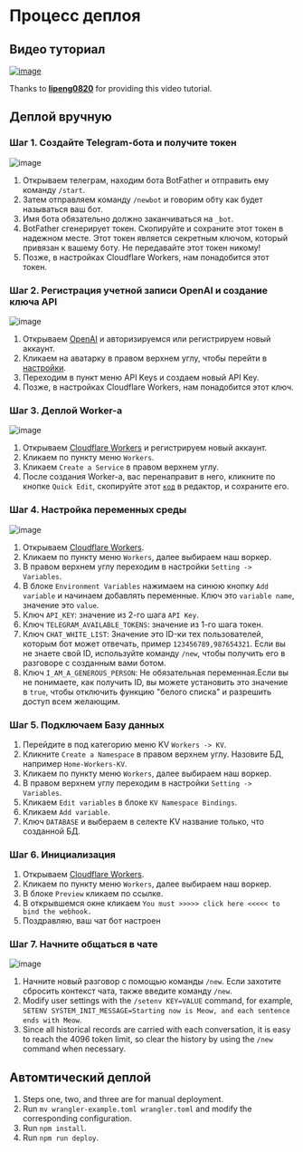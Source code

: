 # Процесс деплоя

## Видео туториал

<a href="https://youtu.be/BvxrZ3WMrLE"><img style="max-width: 600px;" alt="image" src="https://user-images.githubusercontent.com/9513891/223895059-1ffa48c7-8801-4d7b-b9d3-15c857d03225.png"></a>

Thanks to [**lipeng0820**](https://www.youtube.com/@lipeng0820) for providing this video tutorial.

## Деплой вручную

### Шаг 1. Создайте Telegram-бота и получите токен

<img style="max-width: 600px;" alt="image" src="https://user-images.githubusercontent.com/9513891/222916992-b393178e-2c41-4a65-a962-96f776f652bd.png">

1. Открываем телеграм, находим бота BotFather и отправить ему команду `/start`.
2. Затем отправляем команду `/newbot` и говорим обту как будет называться ваш бот.
3. Имя бота обязательно должно заканчиваться на `_bot`.
4. BotFather сгенерирует токен. Скопируйте и сохраните этот токен в надежном месте. Этот токен является секретным ключом, который привязан к вашему боту. Не передавайте этот токен никому!
5. Позже, в настройках Cloudflare Workers, нам понадобится этот токен.

### Шаг 2. Регистрация учетной записи OpenAI и создание ключа API

<img style="max-width: 600px;" alt="image" src="https://user-images.githubusercontent.com/9513891/222917026-dd9bebcb-f4d4-4f8a-a836-5e89d220bbb9.png">

1. Открываем [OpenAI](https://platform.openai.com) и авторизируемся или регистрируем новый аккаунт.
2. Кликаем на аватарку в правом верхнем углу, чтобы перейти в [настройки](https://platform.openai.com/account/api-keys).
3. Переходим в пункт меню API Keys и создаем новый API Key.
4. Позже, в настройках Cloudflare Workers, нам понадобится этот ключ.

### Шаг 3. Деплой Worker-а

<img style="max-width: 600px;" alt="image" src="https://user-images.githubusercontent.com/9513891/222917036-fe70d0e9-3ddf-4c4a-9651-990bb84e4e92.png">

1. Открываем [Cloudflare Workers](https://dash.cloudflare.com/?to=/:account/workers) и регистрируем новый аккаунт.
2. Кликаем по пункту меню `Workers`.
3. Кликаем `Create a Service` в правом верхнем углу.
4. После создания Worker-а, вас перенаправит в него, кликните по кнопке `Quick Edit`, скопируйте этот [`код`](../../../dist/index.js) в редактор, и сохраните его.

### Шаг 4. Настройка переменных среды

<img style="max-width: 600px;" alt="image" src="https://user-images.githubusercontent.com/9513891/222916940-cc4ce79c-f531-4d73-a215-943cb394787a.png">

1. Открываем [Cloudflare Workers](https://dash.cloudflare.com/?to=/:account/workers).
2. Кликаем по пункту меню `Workers`, далее выбираем наш воркер.
3. В правом верхнем углу переходим в настройки `Setting -> Variables`.
4. В блоке `Environment Variables` нажимаем на синюю кнопку `Add variable` и начинаем добавлять переменные. Ключ это `variable name`, значение это `value`.
5. Ключ `API_KEY`: значение из 2-го шага `API Key`.
6. Ключ `TELEGRAM_AVAILABLE_TOKENS`: значение из 1-го шага токен.
7. Ключ `CHAT_WHITE_LIST`: Значение это ID-ки тех пользователей, которым бот может отвечать, пример `123456789,987654321`. Если вы не знаете свой ID, используйте команду `/new`, чтобы получить его в разговоре с созданным вами ботом.
8. Ключ `I_AM_A_GENEROUS_PERSON`: Не обязательная переменная.Если вы не понимаете, как получить ID, вы можете установить это значение в `true`, чтобы отключить функцию "белого списка" и разрешить доступ всем желающим.


### Шаг 5. Подключаем Базу данных
1. Перейдите в под категорию меню KV `Workers -> KV`.
2. Кликните `Create a Namespace` в правом верхнем углу. Назовите БД, например `Home-Workers-KV`.
3. Кликаем по пункту меню `Workers`, далее выбираем наш воркер.
4. В правом верхнем углу переходим в настройки `Setting -> Variables`.
5. Кликаем `Edit variables` в блоке `KV Namespace Bindings`.
6. Кликаем `Add variable`.
7. Ключ `DATABASE` и выбераем в селекте KV название только, что созданной БД.

### Шаг 6. Инициализация
1. Открываем [Cloudflare Workers](https://dash.cloudflare.com/?to=/:account/workers).
2. Кликаем по пункту меню `Workers`, далее выбираем наш воркер.
3. В блоке `Preview` кликаем по ссылке.
4. В открывшемся окне кликаем `You must >>>>> click here <<<<< to bind the webhook.`
5. Поздравляю, ваш чат бот настроен

### Шаг 7. Начните общаться в чате
<img style="max-width: 600px;" alt="image" src="https://user-images.githubusercontent.com/9513891/222917106-2bbc09ea-f018-489e-a7b9-317461348341.png">

1. Начните новый разговор с помощью команды `/new`. Если захотите сбросить контекст чата, также введите команду `/new`.
2. Modify user settings with the `/setenv KEY=VALUE` command, for example, `SETENV SYSTEM_INIT_MESSAGE=Starting now is Meow, and each sentence ends with Meow`.
3. Since all historical records are carried with each conversation, it is easy to reach the 4096 token limit, so clear the history by using the `/new` command when necessary.

## Автомтический деплой
1. Steps one, two, and three are for manual deployment.
2. Run `mv wrangler-example.toml wrangler.toml` and modify the corresponding configuration.
3. Run `npm install`.
4. Run `npm run deploy`.